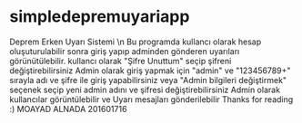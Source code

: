 # simpledepremuyariapp
Deprem Erken Uyarı Sistemi \n
Bu programda kullancı olarak hesap oluşuturulabilir sonra giriş yapıp adminden gönderen uyarıları görünütülebilir.
kullancı olarak "Şifre Unuttum" seçip şifreni değiştirebilirsiniz
Admin olarak giriş yapmak için "admin" ve "123456789+" sırayla adı ve şifre ile giriş yapabilirsiniz veya "Admin bilgileri değiştirmek" seçenek seçip yeni admin adını ve şifresi değiştirebilirsiniz
Admin olarak kullancılar görüntülebilir ve Uyarı mesajları gönderilebilir
Thanks for reading :)
MOAYAD ALNADA
201601716
